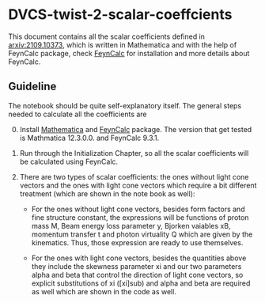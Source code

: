 
# DVCS-twist-2-scalar-coeffcients

This document contains all the scalar coefficients defined in [arxiv:2109.10373](https://arxiv.org/abs/2109.10373), which is written in Mathematica and with the help of FeynCalc package, check [FeynCalc](https://feyncalc.github.io/) for installation and more details about FeynCalc.

## Guideline

The notebook should be quite self-explanatory itself. The general steps needed to calculate all the coefficients are

0. Install [Mathematica](https://www.wolfram.com/mathematica/) and [FeynCalc](https://feyncalc.github.io/) package. The version that get tested is Mathmatica 12.3.0.0. and FeynCalc 9.3.1.

1. Run through the Initialization Chapter, so all the scalar coefficients will be calculated using FeynCalc.

2. There are two types of scalar coefficients: the ones without light cone vectors and the ones with light cone vectors which require a bit different treatment (which are shown in the note book as well):

   - For the ones without light cone vectors, besides form factors and fine structure constant, the expressions will be functions of proton mass M, Beam energy loss parameter y, Bjorken vaiables xB, momentum transfer t and photon virtuality Q which are given by the kinematics. Thus, those expression are ready to use themselves.
   
   - For the ones with light cone vectors, besides the quantities above they include the skewness parameter xi and our two parameters alpha and beta that control the direction of light cone vectors, so explicit substitutions of xi (\[xi]sub) and alpha and beta are required as well which are shown in the code as well.


